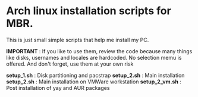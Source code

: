 # Arch linux installation scripts for MBR.

This is just small simple scripts that help me install my PC.

**IMPORTANT** : If you like to use them, review the code because many things like disks, usernames and locales are hardcoded. No selection memu is offered. And don't forget, use them at your own risk

**setup_1.sh** : Disk partitioning and pacstrap
**setup_2.sh** : Main installation
**setup_2.sh** : Main installation on VMWare workstation
**setup_2_vm.sh** : Post installation of yay and AUR packages
